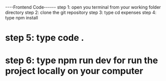 ----Frontend Code------ 
step 1: open you terminal from your working folder directory 
step 2: clone the git repository 
step 3: type cd expenses 
step 4: type npm install 
# step 5: type code . 
# step 6: type npm run dev for run the project locally on your computer